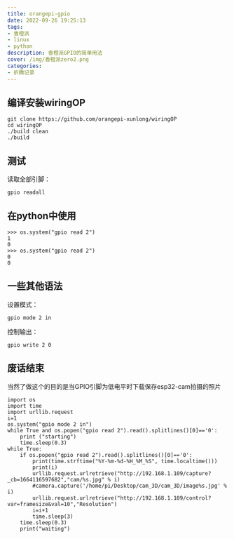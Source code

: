 ```yaml
---
title: orangepi-gpio
date: 2022-09-26 19:25:13
tags:
- 香橙派
- linux
- python
description: 香橙派GPIO的简单用法
cover: /img/香橙派zero2.png
categories: 
- 折腾记录
---
```

## 编译安装wiringOP
```
git clone https://github.com/orangepi-xunlong/wiringOP
cd wiringOP
./build clean
./build
```
## 测试
读取全部引脚：
```
gpio readall
```
## 在python中使用
```
>>> os.system("gpio read 2")
1
0
>>> os.system("gpio read 2")
0
0
```
## 一些其他语法
设置模式：
```
gpio mode 2 in
```
控制输出：
```
gpio write 2 0
```
## 废话结束
当然了做这个的目的是当GPIO引脚为低电平时下载保存esp32-cam拍摄的照片
```
import os
import time
import urllib.request
i=1
os.system("gpio mode 2 in")
while True and os.popen("gpio read 2").read().splitlines()[0]=='0':
    print ("starting")
    time.sleep(0.3)
while True:
    if os.popen("gpio read 2").read().splitlines()[0]=='0':
        print(time.strftime("%Y-%m-%d-%H_%M_%S", time.localtime()))
        print(i)
        urllib.request.urlretrieve("http://192.168.1.109/capture?_cb=1664116597682","cam/%s.jpg" % i)
        #camera.capture('/home/pi/Desktop/cam_3D/cam_3D/image%s.jpg' % i)
        urllib.request.urlretrieve("http://192.168.1.109/control?var=framesize&val=10","Resolution")
        i=i+1
        time.sleep(3)
    time.sleep(0.3)
    print("waiting")
```